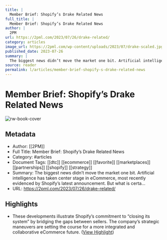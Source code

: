 ```yaml
---
title: |
  Member Brief: Shopify’s Drake Related News
full_title: |
  Member Brief: Shopify’s Drake Related News
author: |
  2PM
url: https://2pml.com/2023/07/26/drake-related/
category: articles
image_url: https://2pml.com/wp-content/uploads/2023/07/drake-scaled.jpg
published_date: 2023-07-26
summary: |
  The biggest news didn’t move the market one bit. Artificial intelligence has taken center stage in eCommerce, most recently evidenced by Shopify’s latest announcement. But what is certa…
source: reader
permalink: l/articles/member-brief-shopify-s-drake-related-news
---
```

# Member Brief: Shopify’s Drake Related News

![rw-book-cover](https://2pml.com/wp-content/uploads/2023/07/drake-scaled.jpg)

## Metadata
- Author: [[2PM]]
- Full Title: Member Brief: Shopify’s Drake Related News
- Category: #articles
- Document Tags: [[dtc]] [[ecommerce]] [[favorite]] [[marketplaces]] [[partnerships]] [[shopify]] [[strategy]] 
- Summary: The biggest news didn’t move the market one bit. Artificial intelligence has taken center stage in eCommerce, most recently evidenced by Shopify’s latest announcement. But what is certa…
- URL: https://2pml.com/2023/07/26/drake-related/

## Highlights
- These developments illustrate Shopify’s commitment to “closing its system” by bridging the gaps between sellers. The company’s strategic maneuvers are setting the course for a more integrated and collaborative eCommerce future. ([View Highlight](https://read.readwise.io/read/01h83zd7zp3n33qfcav96pvfja))


